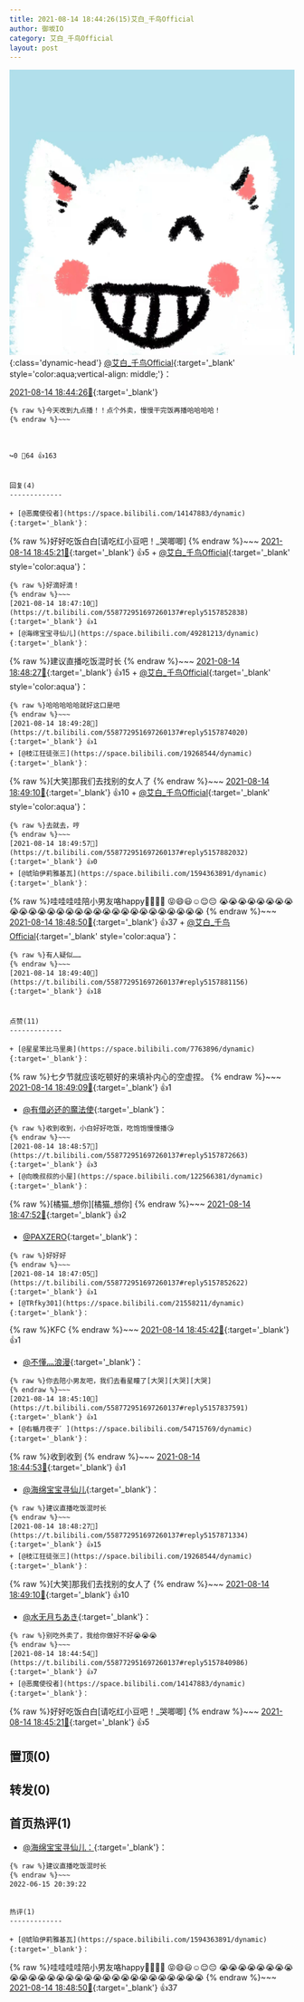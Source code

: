 ```yaml
---
title: 2021-08-14 18:44:26(15)艾白_千鸟Official
author: 御坂IO
category: 艾白_千鸟Official
layout: post
---
```


![img](/images/9ae8b9445fd0665cc014d9080156a45271be73c6.jpg){:class='dynamic-head'}
[@艾白_千鸟Official](https://space.bilibili.com/334537711/dynamic){:target='_blank' style='color:aqua;vertical-align: middle;'}：

[2021-08-14 18:44:26🔗](https://t.bilibili.com/558772951697260137){:target='_blank'}

~~~
{% raw %}今天改到九点播！！点个外卖，慢慢干完饭再播哈哈哈哈！
{% endraw %}~~~



↪️0 💬64 👍163


回复(4)
-------------

+ [@恶魔使役者](https://space.bilibili.com/14147883/dynamic){:target='_blank'}：
~~~
{% raw %}好好吃饭白白[请吃红小豆吧！_哭唧唧]
{% endraw %}~~~
[2021-08-14 18:45:21🔗](https://t.bilibili.com/558772951697260137#reply5157842385){:target='_blank'} 👍5
    + [@艾白_千鸟Official](https://space.bilibili.com/334537711/dynamic){:target='_blank' style='color:aqua'}：
~~~
{% raw %}好滴好滴！
{% endraw %}~~~
[2021-08-14 18:47:10🔗](https://t.bilibili.com/558772951697260137#reply5157852838){:target='_blank'} 👍1
+ [@海绵宝宝寻仙儿](https://space.bilibili.com/49281213/dynamic){:target='_blank'}：
~~~
{% raw %}建议直播吃饭混时长
{% endraw %}~~~
[2021-08-14 18:48:27🔗](https://t.bilibili.com/558772951697260137#reply5157871334){:target='_blank'} 👍15
    + [@艾白_千鸟Official](https://space.bilibili.com/334537711/dynamic){:target='_blank' style='color:aqua'}：
~~~
{% raw %}哈哈哈哈哈就好这口是吧
{% endraw %}~~~
[2021-08-14 18:49:28🔗](https://t.bilibili.com/558772951697260137#reply5157874020){:target='_blank'} 👍1
+ [@枝江狂徒张三](https://space.bilibili.com/19268544/dynamic){:target='_blank'}：
~~~
{% raw %}[大笑]那我们去找别的女人了
{% endraw %}~~~
[2021-08-14 18:49:10🔗](https://t.bilibili.com/558772951697260137#reply5157873190){:target='_blank'} 👍10
    + [@艾白_千鸟Official](https://space.bilibili.com/334537711/dynamic){:target='_blank' style='color:aqua'}：
~~~
{% raw %}去就去，哼
{% endraw %}~~~
[2021-08-14 18:49:57🔗](https://t.bilibili.com/558772951697260137#reply5157882032){:target='_blank'} 👍0
+ [@琥珀伊莉雅基瓦](https://space.bilibili.com/1594363891/dynamic){:target='_blank'}：
~~~
{% raw %}哇哇哇哇陪小男友咯happy💃💃💃💃
😝😄😃☺️😌😔
😭😭😭😭😭😭😭😭😭😭😭😭😭😭😭😭😭😭😭😭😭😭😭😭😭😭😭😭😭
{% endraw %}~~~
[2021-08-14 18:48:50🔗](https://t.bilibili.com/558772951697260137#reply5157876690){:target='_blank'} 👍37
    + [@艾白_千鸟Official](https://space.bilibili.com/334537711/dynamic){:target='_blank' style='color:aqua'}：
~~~
{% raw %}有人疑似……
{% endraw %}~~~
[2021-08-14 18:49:40🔗](https://t.bilibili.com/558772951697260137#reply5157881156){:target='_blank'} 👍18


点赞(11)
-------------

+ [@星星笨比马里奥](https://space.bilibili.com/7763896/dynamic){:target='_blank'}：
~~~
{% raw %}七夕节就应该吃顿好的来填补内心的空虚捏。
{% endraw %}~~~
[2021-08-14 18:49:09🔗](https://t.bilibili.com/558772951697260137#reply5157869476){:target='_blank'} 👍1
+ [@有借必还的魔法使](https://space.bilibili.com/7955075/dynamic){:target='_blank'}：
~~~
{% raw %}收到收到，小白好好吃饭，吃饱饱慢慢播😘
{% endraw %}~~~
[2021-08-14 18:48:57🔗](https://t.bilibili.com/558772951697260137#reply5157872663){:target='_blank'} 👍3
+ [@向晚叔叔的小屋](https://space.bilibili.com/122566381/dynamic){:target='_blank'}：
~~~
{% raw %}[橘猫_想你][橘猫_想你]
{% endraw %}~~~
[2021-08-14 18:47:52🔗](https://t.bilibili.com/558772951697260137#reply5157863739){:target='_blank'} 👍2
+ [@PAXZERO](https://space.bilibili.com/9583719/dynamic){:target='_blank'}：
~~~
{% raw %}好好好
{% endraw %}~~~
[2021-08-14 18:47:05🔗](https://t.bilibili.com/558772951697260137#reply5157852622){:target='_blank'} 👍1
+ [@TRfky301](https://space.bilibili.com/21558211/dynamic){:target='_blank'}：
~~~
{% raw %}KFC
{% endraw %}~~~
[2021-08-14 18:45:42🔗](https://t.bilibili.com/558772951697260137#reply5157847168){:target='_blank'} 👍1
+ [@不懂灬浪漫](https://space.bilibili.com/810208/dynamic){:target='_blank'}：
~~~
{% raw %}你去陪小男友吧，我们去看星瞳了[大哭][大哭][大哭]
{% endraw %}~~~
[2021-08-14 18:45:10🔗](https://t.bilibili.com/558772951697260137#reply5157837591){:target='_blank'} 👍1
+ [@右楯月夜子゛](https://space.bilibili.com/54715769/dynamic){:target='_blank'}：
~~~
{% raw %}收到收到
{% endraw %}~~~
[2021-08-14 18:44:53🔗](https://t.bilibili.com/558772951697260137#reply5157840950){:target='_blank'} 👍1
+ [@海绵宝宝寻仙儿](https://space.bilibili.com/49281213/dynamic){:target='_blank'}：
~~~
{% raw %}建议直播吃饭混时长
{% endraw %}~~~
[2021-08-14 18:48:27🔗](https://t.bilibili.com/558772951697260137#reply5157871334){:target='_blank'} 👍15
+ [@枝江狂徒张三](https://space.bilibili.com/19268544/dynamic){:target='_blank'}：
~~~
{% raw %}[大笑]那我们去找别的女人了
{% endraw %}~~~
[2021-08-14 18:49:10🔗](https://t.bilibili.com/558772951697260137#reply5157873190){:target='_blank'} 👍10
+ [@水无月ちあき](https://space.bilibili.com/33918914/dynamic){:target='_blank'}：
~~~
{% raw %}别吃外卖了，我给你做好不好😭😭😭
{% endraw %}~~~
[2021-08-14 18:44:54🔗](https://t.bilibili.com/558772951697260137#reply5157840986){:target='_blank'} 👍7
+ [@恶魔使役者](https://space.bilibili.com/14147883/dynamic){:target='_blank'}：
~~~
{% raw %}好好吃饭白白[请吃红小豆吧！_哭唧唧]
{% endraw %}~~~
[2021-08-14 18:45:21🔗](https://t.bilibili.com/558772951697260137#reply5157842385){:target='_blank'} 👍5


置顶(0)
-------------



转发(0)
-------------



首页热评(1)
-------------

+ [@海绵宝宝寻仙儿：](https://space.bilibili.com/49281213/dynamic){:target='_blank'}：
~~~
{% raw %}建议直播吃饭混时长
{% endraw %}~~~
2022-06-15 20:39:22


热评(1)
-------------

+ [@琥珀伊莉雅基瓦](https://space.bilibili.com/1594363891/dynamic){:target='_blank'}：
~~~
{% raw %}哇哇哇哇陪小男友咯happy💃💃💃💃
😝😄😃☺️😌😔
😭😭😭😭😭😭😭😭😭😭😭😭😭😭😭😭😭😭😭😭😭😭😭😭😭😭😭😭😭
{% endraw %}~~~
[2021-08-14 18:48:50🔗](https://t.bilibili.com/558772951697260137#reply5157876690){:target='_blank'} 👍37


